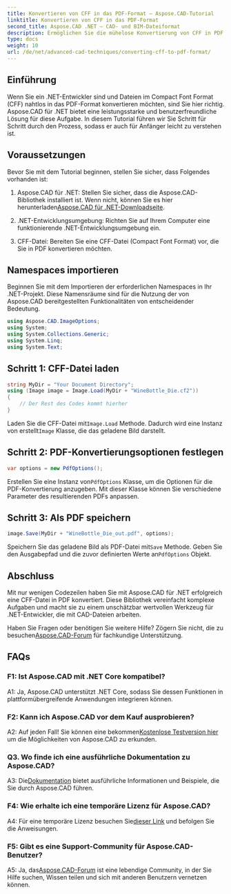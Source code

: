 ```yaml
---
title: Konvertieren von CFF in das PDF-Format – Aspose.CAD-Tutorial
linktitle: Konvertieren von CFF in das PDF-Format
second_title: Aspose.CAD .NET – CAD- und BIM-Dateiformat
description: Ermöglichen Sie die mühelose Konvertierung von CFF in PDF mit Aspose.CAD für .NET. Folgen Sie unserer Schritt-für-Schritt-Anleitung.
type: docs
weight: 10
url: /de/net/advanced-cad-techniques/converting-cff-to-pdf-format/
---
```

## Einführung

Wenn Sie ein .NET-Entwickler sind und Dateien im Compact Font Format (CFF) nahtlos in das PDF-Format konvertieren möchten, sind Sie hier richtig. Aspose.CAD für .NET bietet eine leistungsstarke und benutzerfreundliche Lösung für diese Aufgabe. In diesem Tutorial führen wir Sie Schritt für Schritt durch den Prozess, sodass er auch für Anfänger leicht zu verstehen ist.

## Voraussetzungen

Bevor Sie mit dem Tutorial beginnen, stellen Sie sicher, dass Folgendes vorhanden ist:

1. Aspose.CAD für .NET: Stellen Sie sicher, dass die Aspose.CAD-Bibliothek installiert ist. Wenn nicht, können Sie es hier herunterladen[Aspose.CAD für .NET-Downloadseite](https://releases.aspose.com/cad/net/).

2. .NET-Entwicklungsumgebung: Richten Sie auf Ihrem Computer eine funktionierende .NET-Entwicklungsumgebung ein.

3. CFF-Datei: Bereiten Sie eine CFF-Datei (Compact Font Format) vor, die Sie in PDF konvertieren möchten.

## Namespaces importieren

Beginnen Sie mit dem Importieren der erforderlichen Namespaces in Ihr .NET-Projekt. Diese Namensräume sind für die Nutzung der von Aspose.CAD bereitgestellten Funktionalitäten von entscheidender Bedeutung.

```csharp
using Aspose.CAD.ImageOptions;
using System;
using System.Collections.Generic;
using System.Linq;
using System.Text;
```

## Schritt 1: CFF-Datei laden

```csharp
string MyDir = "Your Document Directory";
using (Image image = Image.Load(MyDir + "WineBottle_Die.cf2"))
{
    // Der Rest des Codes kommt hierher
}
```

 Laden Sie die CFF-Datei mit`Image.Load` Methode. Dadurch wird eine Instanz von erstellt`Image` Klasse, die das geladene Bild darstellt.

## Schritt 2: PDF-Konvertierungsoptionen festlegen

```csharp
var options = new PdfOptions();
```

 Erstellen Sie eine Instanz von`PdfOptions` Klasse, um die Optionen für die PDF-Konvertierung anzugeben. Mit dieser Klasse können Sie verschiedene Parameter des resultierenden PDFs anpassen.

## Schritt 3: Als PDF speichern

```csharp
image.Save(MyDir + "WineBottle_Die_out.pdf", options);
```

 Speichern Sie das geladene Bild als PDF-Datei mit`Save` Methode. Geben Sie den Ausgabepfad und die zuvor definierten Werte an`PdfOptions` Objekt.

## Abschluss

Mit nur wenigen Codezeilen haben Sie mit Aspose.CAD für .NET erfolgreich eine CFF-Datei in PDF konvertiert. Diese Bibliothek vereinfacht komplexe Aufgaben und macht sie zu einem unschätzbar wertvollen Werkzeug für .NET-Entwickler, die mit CAD-Dateien arbeiten.

 Haben Sie Fragen oder benötigen Sie weitere Hilfe? Zögern Sie nicht, die zu besuchen[Aspose.CAD-Forum](https://forum.aspose.com/c/cad/19) für fachkundige Unterstützung.

## FAQs

### F1: Ist Aspose.CAD mit .NET Core kompatibel?

A1: Ja, Aspose.CAD unterstützt .NET Core, sodass Sie dessen Funktionen in plattformübergreifende Anwendungen integrieren können.

### F2: Kann ich Aspose.CAD vor dem Kauf ausprobieren?

 A2: Auf jeden Fall! Sie können eine bekommen[Kostenlose Testversion hier](https://releases.aspose.com/) um die Möglichkeiten von Aspose.CAD zu erkunden.

### Q3. Wo finde ich eine ausführliche Dokumentation zu Aspose.CAD?

 A3: Die[Dokumentation](https://reference.aspose.com/cad/net/) bietet ausführliche Informationen und Beispiele, die Sie durch Aspose.CAD führen.

### F4: Wie erhalte ich eine temporäre Lizenz für Aspose.CAD?

 A4: Für eine temporäre Lizenz besuchen Sie[dieser Link](https://purchase.aspose.com/temporary-license/) und befolgen Sie die Anweisungen.

### F5: Gibt es eine Support-Community für Aspose.CAD-Benutzer?

 A5: Ja, das[Aspose.CAD-Forum](https://forum.aspose.com/c/cad/19) ist eine lebendige Community, in der Sie Hilfe suchen, Wissen teilen und sich mit anderen Benutzern vernetzen können.